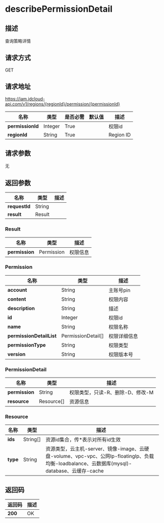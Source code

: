 # describePermissionDetail


## 描述
查询策略详情

## 请求方式
GET

## 请求地址
https://iam.jdcloud-api.com/v1/regions/{regionId}/permission/{permissionId}

|名称|类型|是否必需|默认值|描述|
|---|---|---|---|---|
|**permissionId**|Integer|True| |权限id|
|**regionId**|String|True| |Region ID|

## 请求参数
无


## 返回参数
|名称|类型|描述|
|---|---|---|
|**requestId**|String| |
|**result**|Result| |

### Result
|名称|类型|描述|
|---|---|---|
|**permission**|Permission|权限信息|
### Permission
|名称|类型|描述|
|---|---|---|
|**account**|String|主账号pin|
|**content**|String|权限内容|
|**description**|String|描述|
|**id**|Integer|权限id|
|**name**|String|权限名称|
|**permissionDetailList**|PermissionDetail[]|权限详细信息|
|**permissionType**|String|权限类型|
|**version**|String|权限版本号|
### PermissionDetail
|名称|类型|描述|
|---|---|---|
|**permission**|String|权限类型，只读-R、删除-D、修改-M|
|**resource**|Resource[]|资源信息|
### Resource
|名称|类型|描述|
|---|---|---|
|**ids**|String[]|资源id集合，传*表示对所有id生效|
|**type**|String|资源类型，云主机-server、镜像-image、云硬盘-volume、vpc-vpc、公网Ip-floatingIp、负载均衡-loadbalance、云数据库(mysql)-database、云缓存-cache|

## 返回码
|返回码|描述|
|---|---|
|**200**|OK|
